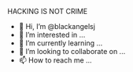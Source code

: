 








HACKING IS NOT CRIME
- 👋 Hi, I’m @blackangelsj
- 👀 I’m interested in ...
- 🌱 I’m currently learning ...
- 💞️ I’m looking to collaborate on ...
- 📫 How to reach me ...

<!---
blackangelsj/blackangelsj is a ✨ special ✨ repository because its `README.md` (this file) appears on your GitHub profile.
You can click the Preview link to take a look at your changes.
--->
